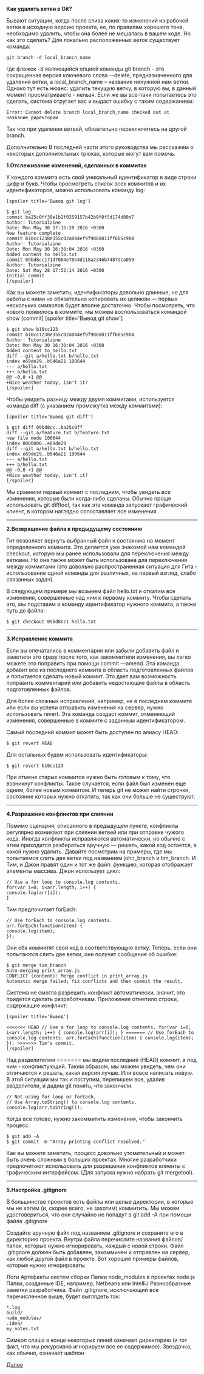 **Как удалять ветки в Git?**

Бывают ситуации, когда после слива каких-то изменений из рабочей ветки в исходную версию проекта, ее, по правилам хорошего тона, необходимо удалить, чтобы она более не мешалась в вашем коде. Но как это сделать?
Для локально расположенных веток существует команда:

    git branch -d local_branch_name

где флажок -d являющийся опцией команды git branch - это сокращенная версия ключевого слова --delete, предназначенного для удаления ветки, а local_branch_name – название ненужной нам ветки.
Однако тут есть нюанс: удалить текущую ветку, в которую вы, в данный момент просматриваете - нельзя. Если же вы все-таки попытаетесь это сделать, система отругает вас и выдаст ошибку с таким содержанием:

    Error: Cannot delete branch local_branch_name checked out at название_директории

Так что при удалении ветвей, обязательно переключитесь на другой branch.

Дополнительно
В последней части этого руководства мы расскажем о некоторых дополнительных трюках, которые могут вам помочь.

**1.Отслеживание изменений, сделанных в коммитах**

У каждого коммита есть свой уникальный идентификатор в виде строки цифр и букв. Чтобы просмотреть список всех коммитов и их идентификаторов, можно использовать команду log:

    [spoiler title='Вывод git log']

    $ git log
    commit ba25c0ff30e1b2f0259157b42b9f8f5d174d80d7
    Author: Tutorialzine
    Date: Mon May 30 17:15:28 2016 +0300
    New feature complete
    commit b10cc1238e355c02a044ef9f9860811ff605c9b4
    Author: Tutorialzine
    Date: Mon May 30 16:30:04 2016 +0300
    Added content to hello.txt
    commit 09bd8cc171d7084e78e4d118a2346b7487dca059
    Author: Tutorialzine
    Date: Sat May 28 17:52:14 2016 +0300
    Initial commit
    [/spoiler]

Как вы можете заметить, идентификаторы довольно длинные, но для работы с ними не обязательно копировать их целиком — первых нескольких символов будет вполне достаточно. Чтобы посмотреть, что нового появилось в коммите, мы можем воспользоваться командой show 
    [commit]
    [spoiler title='Вывод git show']

    $ git show b10cc123
    commit b10cc1238e355c02a044ef9f9860811ff605c9b4
    Author: Tutorialzine
    Date: Mon May 30 16:30:04 2016 +0300
    Added content to hello.txt
    diff --git a/hello.txt b/hello.txt
    index e69de29..b546a21 100644
    --- a/hello.txt
    +++ b/hello.txt
    @@ -0,0 +1 @@
    +Nice weather today, isn't it?
    [/spoiler]

Чтобы увидеть разницу между двумя коммитами, используется команда diff (с указанием промежутка между коммитами):

    [spoiler title='Вывод git diff']

    $ git diff 09bd8cc..ba25c0ff
    diff --git a/feature.txt b/feature.txt
    new file mode 100644
    index 0000000..e69de29
    diff --git a/hello.txt b/hello.txt
    index e69de29..b546a21 100644
    --- a/hello.txt
    +++ b/hello.txt
    @@ -0,0 +1 @@
    +Nice weather today, isn't it?
    [/spoiler]

Мы сравнили первый коммит с последним, чтобы увидеть все изменения, которые были когда-либо сделаны. Обычно проще использовать git difftool, так как эта команда запускает графический клиент, в котором наглядно сопоставляет все изменения.

---

**2.Возвращение файла к предыдущему состоянию**

Гит позволяет вернуть выбранный файл к состоянию на момент определенного коммита. Это делается уже знакомой нам командой checkout, которую мы ранее использовали для переключения между ветками. Но она также может быть использована для переключения между коммитами (это довольно распространенная ситуация для Гита - использование одной команды для различных, на первый взгляд, слабо связанных задач).

В следующем примере мы возьмем файл hello.txt и откатим все изменения, совершенные над ним к первому коммиту. Чтобы сделать это, мы подставим в команду идентификатор нужного коммита, а также путь до файла:

    $ git checkout 09bd8cc1 hello.txt

---

**3.Исправление коммита**

Если вы опечатались в комментарии или забыли добавить файл и заметили это сразу после того, как закоммитили изменения, вы легко можете это поправить при помощи commit —amend. Эта команда добавит все из последнего коммита в область подготовленных файлов и попытается сделать новый коммит. Это дает вам возможность поправить комментарий или добавить недостающие файлы в область подготовленных файлов.

Для более сложных исправлений, например, не в последнем коммите или если вы успели отправить изменения на сервер, нужно использовать revert. Эта команда создаст коммит, отменяющий изменения, совершенные в коммите с заданным идентификатором.

Самый последний коммит может быть доступен по алиасу HEAD:

    $ git revert HEAD

Для остальных будем использовать идентификаторы:

    $ git revert b10cc123

При отмене старых коммитов нужно быть готовым к тому, что возникнут конфликты. Такое случается, если файл был изменен еще одним, более новым коммитом. И теперь git не может найти строчки, состояние которых нужно откатить, так как они больше не существуют.

---

**4.Разрешение конфликтов при слиянии**

Помимо сценария, описанного в предыдущем пункте, конфликты регулярно возникают при слиянии ветвей или при отправке чужого кода. Иногда конфликты исправляются автоматически, но обычно с этим приходится разбираться вручную — решать, какой код остается, а какой нужно удалить.
Давайте посмотрим на примеры, где мы попытаемся слить две ветки под названием john_branch и tim_branch. И Тим, и Джон правят один и тот же файл: функцию, которая отображает элементы массива.
Джон использует цикл:

    // Use a for loop to console.log contents.
    for(var i=0; i<arr.length; i++) {
    console.log(arr[i]);
    }

Тим предпочитает forEach:

    // Use forEach to console.log contents.
    arr.forEach(function(item) {
    console.log(item);
    });

Они оба коммитят свой код в соответствующую ветку. Теперь, если они попытаются слить две ветки, они получат сообщение об ошибке:

    $ git merge tim_branch
    Auto-merging print_array.js
    CONFLICT (content): Merge conflict in print_array.js
    Automatic merge failed; fix conflicts and then commit the result.
Система не смогла разрешить конфликт автоматически, значит, это придется сделать разработчикам. Приложение отметило строки, содержащие конфликт:
    
    [spoiler title='Вывод']

    <<<<<<< HEAD // Use a for loop to console.log contents. for(var i=0; i<arr.length; i++) { console.log(arr[i]); } ======= // Use forEach to console.log contents. arr.forEach(function(item) { console.log(item); }); >>>>>>> Tim's commit.
    [/spoiler]

Над разделителем ======= мы видим последний (HEAD) коммит, а под ним - конфликтующий. Таким образом, мы можем увидеть, чем они отличаются и решать, какая версия лучше. Или вовсе написать новую. В этой ситуации мы так и поступим, перепишем все, удалив разделители, и дадим git понять, что закончили.

    // Not using for loop or forEach.
    // Use Array.toString() to console.log contents.
    console.log(arr.toString());

Когда все готово, нужно закоммитить изменения, чтобы закончить процесс:

    $ git add -A
    $ git commit -m "Array printing conflict resolved."

Как вы можете заметить, процесс довольно утомительный и может быть очень сложным в больших проектах. Многие разработчики предпочитают использовать для разрешения конфликтов клиенты с графическим интерфейсом. (Для запуска нужно набрать git mergetool).

---

**5.Настройка .gitignore**

В большинстве проектов есть файлы или целые директории, в которые мы не хотим (и, скорее всего, не захотим) коммитить. Мы можем удостовериться, что они случайно не попадут в git add -A при помощи файла .gitignore

Создайте вручную файл под названием .gitignore и сохраните его в директорию проекта.
Внутри файла перечислите названия файлов/папок, которые нужно игнорировать, каждый с новой строки.
Файл .gitignore должен быть добавлен, закоммичен и отправлен на сервер, как любой другой файл в проекте.
Вот хорошие примеры файлов, которые нужно игнорировать:

Логи
Артефакты систем сборки
Папки node_modules в проектах node.js
Папки, созданные IDE, например, Netbeans или IntelliJ
Разнообразные заметки разработчика.
Файл .gitignore, исключающий все перечисленное выше, будет выглядеть так:

    *.log
    build/
    node_modules/
    .idea/
    my_notes.txt

Символ слэша в конце некоторых линий означает директорию (и тот факт, что мы рекурсивно игнорируем все ее содержимое). Звездочка, как обычно, означает шаблон

[Далее](/chapters/12.Git_bash_git_io.md)